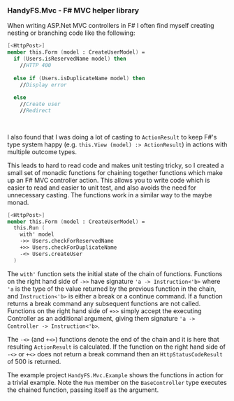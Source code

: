 ### HandyFS.Mvc - F# MVC helper library

When writing ASP.Net MVC controllers in F# I often find myself creating nesting or branching code like the following:

```fsharp
[<HttpPost>]
member this.Form (model : CreateUserModel) = 
  if (Users.isReservedName model) then
    //HTTP 400
    
  else if (Users.isDuplicateName model) then
    //Display error
    
  else
    //Create user
    //Redirect
    
    
```

I also found that I was doing a lot of casting to ``ActionResult`` to keep F#'s type system happy (e.g. ``this.View (model) :> ActionResult``) in actions with multiple outcome types.

This leads to hard to read code and makes unit testing tricky, so I created a small set of monadic functions for chaining together functions which make up
an F# MVC controller action. This allows you to write code which is easier to read and easier to unit test, and also avoids the need for unnecessary casting. The functions
work in a similar way to the maybe monad.

```fsharp
[<HttpPost>]
member this.Form (model : CreateUserModel) = 
  this.Run (
    with' model
    ->> Users.checkForReservedName
    +>> Users.checkForDuplicateName
    -<> Users.createUser
  )
```

The ``with'`` function sets the initial state of the chain of functions. Functions on the right hand side of ``->>`` have signature ``'a -> Instruction<'b>`` where ``'a`` is the type of the value
returned by the previous function in the chain, and ``Instruction<'b>`` is either a break or a continue command. If a function returns a break command any subsequent functions are not called. Functions
on the right hand side of ``+>>`` simply accept the executing Controller as an additional argument, giving them signature ``'a -> Controller -> Instruction<'b>``.

The ``-<>`` (and ``+<>``) functions denote the end of the chain and it is here that resulting ``ActionResult`` is calculated. If the function on the right hand side of ``-<>`` or ``+<>`` does not
return a break command then an ``HttpStatusCodeResult`` of 500 is returned.

The example project ``HandyFS.Mvc.Example`` shows the functions in action for a trivial example. Note the ``Run`` member on the ``BaseController`` type executes the chained function, passing itself
as the argument.
